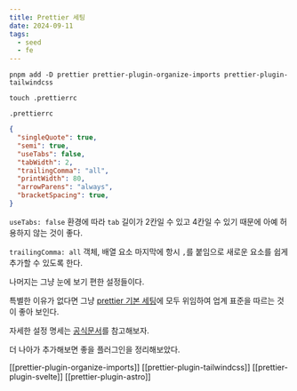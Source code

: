 ```yaml
---
title: Prettier 세팅
date: 2024-09-11
tags:
  - seed
  - fe
---
```


```shell
pnpm add -D prettier prettier-plugin-organize-imports prettier-plugin-tailwindcss
```

```shell
touch .prettierrc
```

`.prettierrc`

```json
{
  "singleQuote": true,
  "semi": true,
  "useTabs": false,
  "tabWidth": 2,
  "trailingComma": "all",
  "printWidth": 80,
  "arrowParens": "always",
  "bracketSpacing": true,
}
```

`useTabs: false`
환경에 따라 `tab` 길이가 2칸일 수 있고 4칸일 수 있기 때문에 아예 허용하지 않는 것이 좋다.

`trailingComma: all`
객체, 배열 요소 마지막에 항시 `,`를 붙임으로 새로운 요소를 쉽게 추가할 수 있도록 한다.

나머지는 그냥 눈에 보기 편한 설정들이다.

특별한 이유가 없다면 그냥 [prettier 기본 세팅](https://prettier.io/docs/en/configuration.html)에 모두 위임하여 업계 표준을 따르는 것이 좋아 보인다.

자세한 설정 명세는 [공식문서](https://prettier.io/docs/en/options)를 참고해보자.

더 나아가 추가해보면 좋을 플러그인을 정리해보았다.

[[prettier-plugin-organize-imports]]
[[prettier-plugin-tailwindcss]]
[[prettier-plugin-svelte]]
[[prettier-plugin-astro]]
